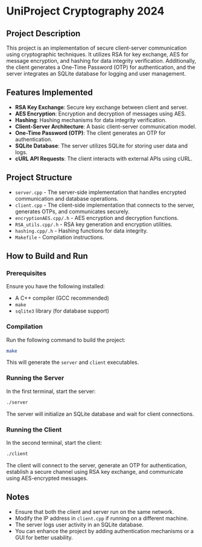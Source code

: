 # UniProject Cryptography 2024

## Project Description
This project is an implementation of secure client-server communication using cryptographic techniques. It utilizes RSA for key exchange, AES for message encryption, and hashing for data integrity verification. Additionally, the client generates a One-Time Password (OTP) for authentication, and the server integrates an SQLite database for logging and user management.

## Features Implemented
- **RSA Key Exchange**: Secure key exchange between client and server.
- **AES Encryption**: Encryption and decryption of messages using AES.
- **Hashing**: Hashing mechanisms for data integrity verification.
- **Client-Server Architecture**: A basic client-server communication model.
- **One-Time Password (OTP)**: The client generates an OTP for authentication.
- **SQLite Database**: The server utilizes SQLite for storing user data and logs.
- **cURL API Requests**: The client interacts with external APIs using cURL.

## Project Structure
- `server.cpp` - The server-side implementation that handles encrypted communication and database operations.
- `client.cpp` - The client-side implementation that connects to the server, generates OTPs, and communicates securely.
- `encryptionAES.cpp/.h` - AES encryption and decryption functions.
- `RSA_utils.cpp/.h` - RSA key generation and encryption utilities.
- `hashing.cpp/.h` - Hashing functions for data integrity.
- `Makefile` - Compilation instructions.

## How to Build and Run
### Prerequisites
Ensure you have the following installed:
- A C++ compiler (GCC recommended)
- `make`
- `sqlite3` library (for database support)

### Compilation
Run the following command to build the project:
```sh
make
```
This will generate the `server` and `client` executables.

### Running the Server
In the first terminal, start the server:
```sh
./server
```
The server will initialize an SQLite database and wait for client connections.

### Running the Client
In the second terminal, start the client:
```sh
./client
```
The client will connect to the server, generate an OTP for authentication, establish a secure channel using RSA key exchange, and communicate using AES-encrypted messages.

## Notes
- Ensure that both the client and server run on the same network.
- Modify the IP address in `client.cpp` if running on a different machine.
- The server logs user activity in an SQLite database.
- You can enhance the project by adding authentication mechanisms or a GUI for better usability.
